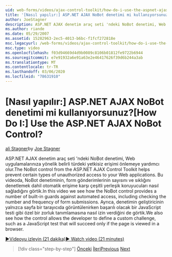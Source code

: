 ```yaml
---
uid: web-forms/videos/ajax-control-toolkit/how-do-i-use-the-aspnet-ajax-nobot-control
title: '[Nasıl yapılır:] ASP.NET AJAX NoBot denetimi mi kullanıyorsunuz? | Microsoft Docs'
author: JoeStagner
description: ASP.NET AJAX denetim araç seti 'ndeki NoBot denetimi, Web uygulamalarınıza yönelik belirli türdeki yetkisiz erişimi önlemeye yardımcı olur. Bu videoda nasıl yapılacağını görüyoruz...
ms.author: riande
ms.date: 05/29/2007
ms.assetid: 15282963-2ec5-4013-b6bc-f1fcf272818e
msc.legacyurl: /web-forms/videos/ajax-control-toolkit/how-do-i-use-the-aspnet-ajax-nobot-control
msc.type: video
ms.openlocfilehash: f03d94669d4d9b0089c8106b01812fe9722b6944
ms.sourcegitcommit: e7e91932a6e91a63e2e46417626f39d6b244a3ab
ms.translationtype: MT
ms.contentlocale: tr-TR
ms.lasthandoff: 03/06/2020
ms.locfileid: "78631910"
---
```

# <a name="how-do-i-use-the-aspnet-ajax-nobot-control"></a><span data-ttu-id="e7e1d-105">[Nasıl yapılır:] ASP.NET AJAX NoBot denetimi mi kullanıyorsunuz?</span><span class="sxs-lookup"><span data-stu-id="e7e1d-105">[How Do I:] Use the ASP.NET AJAX NoBot Control?</span></span>

<span data-ttu-id="e7e1d-106">[ali Stagner](https://github.com/JoeStagner)</span><span class="sxs-lookup"><span data-stu-id="e7e1d-106">by [Joe Stagner](https://github.com/JoeStagner)</span></span>

<span data-ttu-id="e7e1d-107">ASP.NET AJAX denetim araç seti 'ndeki NoBot denetimi, Web uygulamalarınıza yönelik belirli türdeki yetkisiz erişimi önlemeye yardımcı olur.</span><span class="sxs-lookup"><span data-stu-id="e7e1d-107">The NoBot control from the ASP.NET AJAX Control Toolkit helps prevent certain types of unauthorized access to your Web applications.</span></span> <span data-ttu-id="e7e1d-108">Bu videoda, NoBot denetiminin, form gönderimlerinin sayısını ve sıklığını denetlemek dahil otomatik erişime karşı çeşitli yerleşik koruyucuları nasıl sağladığını görtik.</span><span class="sxs-lookup"><span data-stu-id="e7e1d-108">In this video we see how the NoBot control provides a number of built-in guards against automated access, including checking the number and frequency of form submissions.</span></span> <span data-ttu-id="e7e1d-109">Ayrıca, denetimin geliştiricinin yalnızca sayfa bir tarayıcıda görüntülenirken başarılı olacak bir JavaScript testi gibi özel bir zorluk tanımlamasına nasıl izin verdiğini de görtik.</span><span class="sxs-lookup"><span data-stu-id="e7e1d-109">We also see how the control allows the developer to define a custom challenge, such as a JavaScript test that will succeed only if the page is viewed in a browser.</span></span>

[<span data-ttu-id="e7e1d-110">&#9654;Videoyu izleyin (21 dakika)</span><span class="sxs-lookup"><span data-stu-id="e7e1d-110">&#9654; Watch video (21 minutes)</span></span>](https://channel9.msdn.com/Blogs/ASP-NET-Site-Videos/how-do-i-use-the-aspnet-ajax-nobot-control)

> [!div class="step-by-step"]
> <span data-ttu-id="e7e1d-111">[Önceki](how-do-i-use-the-aspnet-ajax-mutuallyexclusive-checkbox-extender.md)
> [İleri](how-do-i-use-the-aspnet-ajax-listsearch-extender.md)</span><span class="sxs-lookup"><span data-stu-id="e7e1d-111">[Previous](how-do-i-use-the-aspnet-ajax-mutuallyexclusive-checkbox-extender.md)
[Next](how-do-i-use-the-aspnet-ajax-listsearch-extender.md)</span></span>
